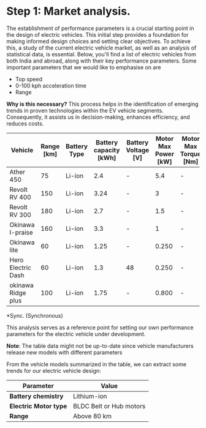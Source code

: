 # Step 1: Market analysis.

The establishment of performance parameters is a crucial starting point in the design of electric vehicles. This initial step provides a foundation for making informed design choices and setting clear objectives. To achieve this, a study of the current electric vehicle market, as well as an analysis of statistical data, is essential. Below, you'll find a list of electric vehicles from both India and abroad, along with their key performance parameters. Some important parameters that we would like to emphasise on are 

* Top speed
* 0-100 kph acceleration time
* Range

**Why is this necessary?** This process helps in the identification of emerging trends in proven technologies within the EV vehicle segments. Consequently, it assists us in decision-making, enhances efficiency, and reduces costs.


| Vehicle           | Range [km] | Battery Type | Battery capacity [kWh] | Battery Voltage [V] | Motor Max Power [kW] | Motor Max Torque [Nm] | Motor Type | Top Speed [kph] | 0-100 kph [s] |
|-------------------|------------|--------------|------------------------|---------------------|----------------------|-----------------------|------------|-----------------|--------------------|
| Ather 450            | 75        | Li-ion       | 2.4                   | -                 | 5.4                  | -                   | BLDC.   | 75             | 7                |
| Revolt RV 400 | 150        | Li-ion       | 3.24                     | -                 | 3                   | -                  | BLDC Mid.   | 100             | 8               |
| Revolt RV 300       | 180        | Li-ion       | 2.7                     | -                 | 1.5                 | -                   | BLDC Hub.   | 80             | 15                 |
| Okinawa I-praise       | 160        | Li-ion       | 3.3                     | -                | 1                  | -                   | BLDC Hub.   | 60             | 11                |
| Okinawa lite       | 60        | Li-ion       | 1.25                     | -                | 0.250                   | -                   | BLDC.   | 25             | -               |
| Hero Electric Dash     | 60        | Li-ion       | 1.3                   | 48                   | 0.250                   | -                   | BLDC Hub.   | 25             | -                |
| okinawa Ridge plus | 100        | Li-ion       | 1.75                   | -                  | 0.800                   | -                    | BLDC Hub.   | 35              | -                  |

*Sync. (Synchronous) 

This analysis serves as a reference point for setting our own performance parameters for the electric vehicle under development. 

**Note**: The table data might not be up-to-date since vehicle manufacturers release new models with different parameters

From the vehicle models summarized in the table, we can extract some trends for our electric vehicle design:

| Parameter           | Value                          |
|---------------------|--------------------------------|
| **Battery chemistry**   | Lithium-ion                    |
| **Electric Motor type** | BLDC Belt or Hub motors |
| **Range**               | Above 80 km                   |



